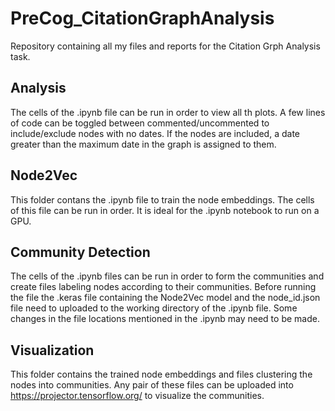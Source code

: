 # PreCog_CitationGraphAnalysis
Repository containing all my files and reports for the Citation Grph Analysis task.

## Analysis
The cells of the .ipynb file can be run in order to view all th plots. A few lines of code can be toggled between commented/uncommented to include/exclude nodes with no dates. If the nodes are included, a date greater than the maximum date in the graph is assigned to them.

## Node2Vec
This folder contans the .ipynb file to train the node embeddings. The cells of this file can be run in order. It is ideal for the .ipynb notebook to run on a GPU. 

## Community Detection
The cells of the .ipynb files can be run in order to form the communities and create files labeling nodes according to their communities. Before running the file the .keras file containing the Node2Vec model and the node_id.json file need to uploaded to the working directory of the .ipynb file. Some changes in the file locations mentioned in the .ipynb may need to be made.

## Visualization
This folder contains the trained node embeddings and files clustering the nodes into communities. Any pair of these files can be uploaded into https://projector.tensorflow.org/ to visualize the communities.




